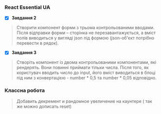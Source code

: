 ### React Essential UA


- [x] **Завдання 2**

>Створити компонент форми з трьома контрольованими вводами. Після відправки форми – сторінка не перезавантажується, а вміст полів виводиться у вигляді json під формою (json-об'єкт потрібно перевести в рядок).

- [x] **Завдання 3**

>Створіть компонент із двома контрольованими компонентами, які рендерять. Вони повинні приймати тільки числа. Після того, як користувач вводить число до input, його вміст виводиться в блоці під ним з конвертацією - number * 0,5 та number * 0,05 відповідно.


### Классна робота 

> Добавить декремент и рандомное увеличение на каунтере
        ( так же можно дописать reset)
